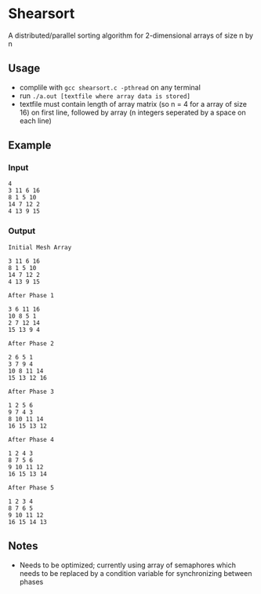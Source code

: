 # Shearsort 
 A distributed/parallel sorting algorithm for 2-dimensional arrays of size n by n
## Usage
  - complile with `gcc shearsort.c -pthread` on any terminal
  - run `./a.out [textfile where array data is stored]`
  - textfile must contain length of array matrix (so n = 4 for a array of size 16) on first line, followed by array (n integers seperated by a space on each line)

## Example

### Input

```
4
3 11 6 16
8 1 5 10
14 7 12 2
4 13 9 15
```

### Output

```
Initial Mesh Array

3 11 6 16
8 1 5 10
14 7 12 2
4 13 9 15

After Phase 1

3 6 11 16
10 8 5 1
2 7 12 14
15 13 9 4

After Phase 2

2 6 5 1
3 7 9 4
10 8 11 14
15 13 12 16

After Phase 3

1 2 5 6
9 7 4 3
8 10 11 14
16 15 13 12

After Phase 4

1 2 4 3
8 7 5 6
9 10 11 12
16 15 13 14

After Phase 5

1 2 3 4
8 7 6 5
9 10 11 12
16 15 14 13
```

## Notes
 - Needs to be optimized; currently using array of semaphores which needs to be replaced by a condition variable for synchronizing between phases
